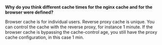**Why do you think different cache times for the nginx cache and for the browser were defined?**


Browser cache is for individual users. 
Reverse proxy cache is unique.
You can control the cache with the reverse proxy, for instance 1 minute.
If the browser cache is bypassing the cache-control age, you still have the proxy cache configuration, in this case 1 min.
